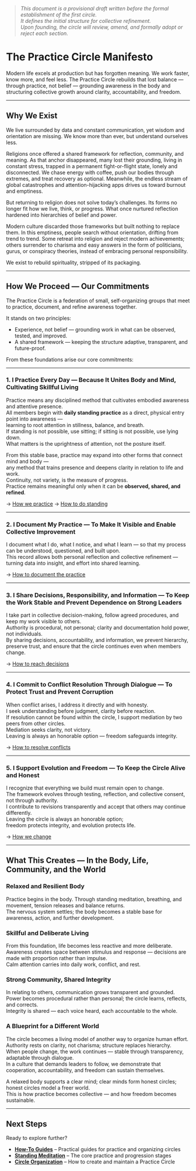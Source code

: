 > *This document is a provisional draft written before the formal establishment of the first circle.  
> It defines the initial structure for collective refinement.  
> Upon founding, the circle will review, amend, and formally adopt or reject each section.*


# The Practice Circle Manifesto

Modern life excels at production but has forgotten meaning.
We work faster, know more, and feel less.
The Practice Circle rebuilds that lost balance — through practice, not belief — grounding awareness in the body and structuring collective growth around clarity, accountability, and freedom.

---

## Why We Exist

We live surrounded by data and constant communication, yet wisdom and orientation are missing.
We know more than ever, but understand ourselves less.

Religions once offered a shared framework for reflection, community, and meaning.
As that anchor disappeared, many lost their grounding, living in constant stress, trapped in a permanent fight-or-flight state, lonely and disconnected. We chase energy with coffee, push our bodies through extremes, and treat recovery as optional. Meanwhile, the endless stream of global catastrophes and attention-hijacking apps drives us toward burnout and emptiness.

But returning to religion does not solve today’s challenges. Its forms no longer fit how we live, think, or progress. What once nurtured reflection hardened into hierarchies of belief and power.

Modern culture discarded those frameworks but built nothing to replace them.
In this emptiness, people search without orientation, drifting from trend to trend. Some retreat into religion and reject modern achievements; others surrender to charisma and easy answers in the form of politicians, gurus, or conspiracy theories, instead of embracing personal responsibility.

We exist to rebuild spirituality, stripped of its packaging.

---

## How We Proceed — Our Commitments

The Practice Circle is a federation of small, self-organizing groups that meet to practice, document, and refine awareness together.

It stands on two principles:

- Experience, not belief — grounding work in what can be observed, tested, and improved.
- A shared framework — keeping the structure adaptive, transparent, and future-proof.

From these foundations arise our core commitments:

---

### 1. I Practice Every Day — Because It Unites Body and Mind, Cultivating Skillful Living  
Practice means any disciplined method that cultivates embodied awareness and attentive presence.  
All members begin with **daily standing practice** as a direct, physical entry point into awareness —  
learning to root attention in stillness, balance, and breath.  
If standing is not possible, use sitting; if sitting is not possible, use lying down.  
What matters is the uprightness of attention, not the posture itself.  

From this stable base, practice may expand into other forms that connect mind and body —  
any method that trains presence and deepens clarity in relation to life and work.  
Continuity, not variety, is the measure of progress.  
Practice remains meaningful only when it can be **observed, shared, and refined**.  

→ [How we practice](howto/practice/practice_formats.md)
→ [How to do standing](howto/practice/standing_meditation/)

---

### 2. I Document My Practice — To Make It Visible and Enable Collective Improvement 
I document what I do, what I notice, and what I learn — so that my process can be understood, questioned, and built upon.  
This record allows both personal reflection and collective refinement — turning data into insight, and effort into shared learning. 

→ [How to document the practice](howto/organize/documentation.md)


---

### 3. I Share Decisions, Responsibility, and Information — To Keep the Work Stable and Prevent Dependence on Strong Leaders  

I take part in collective decision-making, follow agreed procedures, and keep my work visible to others.  
Authority is procedural, not personal; clarity and documentation hold power, not individuals.  
By sharing decisions, accountability, and information, we prevent hierarchy, preserve trust, and ensure that the circle continues even when members change.  

→ [How to reach decisions](howto/organize/decision_making.md)  

---

### 4. I Commit to Conflict Resolution Through Dialogue —  To Protect Trust and Prevent Corruption
When conflict arises, I address it directly and with honesty.  
I seek understanding before judgment, clarity before reaction.  
If resolution cannot be found within the circle, I support mediation by two peers from other circles.  
Mediation seeks clarity, not victory.  
Leaving is always an honorable option — freedom safeguards integrity.  

→ [How to resolve conflicts](howto/organize/conflict_resolution.md)

---

### 5. I Support Evolution and Freedom — To Keep the Circle Alive and Honest  

I recognize that everything we build must remain open to change.  
The framework evolves through testing, reflection, and collective consent, not through authority.  
I contribute to revisions transparently and accept that others may continue differently.  
Leaving the circle is always an honorable option;  
freedom protects integrity, and evolution protects life.  

→ [How we change](howto/organize/evolution.md)


---


## What This Creates — In the Body, Life, Community, and the World

### Relaxed and Resilient Body  
Practice begins in the body. Through standing meditation, breathing, and movement, tension releases and balance returns.  
The nervous system settles; the body becomes a stable base for awareness, action, and further development.

### Skillful and Deliberate Living  
From this foundation, life becomes less reactive and more deliberate.  
Awareness creates space between stimulus and response — decisions are made with proportion rather than impulse.  
Calm attention carries into daily work, conflict, and rest.

### Strong Community, Shared Integrity  
In relating to others, communication grows transparent and grounded.  
Power becomes procedural rather than personal; the circle learns, reflects, and corrects.  
Integrity is shared — each voice heard, each accountable to the whole.

### A Blueprint for a Different World  
The circle becomes a living model of another way to organize human effort.  
Authority rests on clarity, not charisma; structure replaces hierarchy.  
When people change, the work continues — stable through transparency, adaptable through dialogue.  
In a culture that demands leaders to follow, we demonstrate that cooperation, accountability, and freedom can sustain themselves.  

A relaxed body supports a clear mind; clear minds form honest circles; honest circles model a freer world.  
This is how practice becomes collective — and how freedom becomes sustainable.


---

## Next Steps

Ready to explore further?

- **[How-To Guides](howto/)** – Practical guides for practice and organizing circles
- **[Standing Meditation](howto/practice/standing_meditation/)** – The core practice and progression stages
- **[Circle Organization](howto/organize/)** – How to create and maintain a Practice Circle
